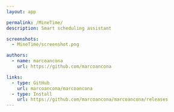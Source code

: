 ```yaml
---
layout: app

permalink: /MineTime/
description: Smart scheduling assistant

screenshots:
  - MineTime/screenshot.png

authors:
  - name: marcoancona
    url: https://github.com/marcoancona

links:
  - type: GitHub
    url: marcoancona/marcoancona
  - type: Install
    url: https://github.com/marcoancona/marcoancona/releases
---
```

